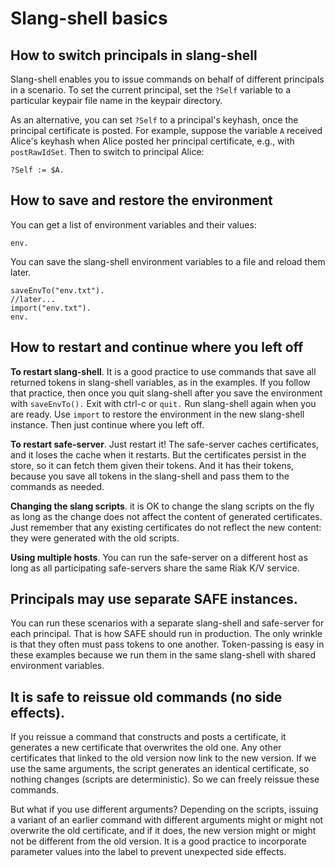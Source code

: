# Slang-shell basics

## How to switch principals in slang-shell

Slang-shell enables you to issue commands on behalf of different principals in a scenario.  To set the current principal, set the `?Self` variable to a particular keypair file name in the keypair directory.

As an alternative, you can set `?Self` to a principal's keyhash, once the principal certificate is posted.  For example, suppose the variable `A` received Alice's keyhash when Alice posted her principal certificate, e.g., with `postRawIdSet`.  Then to switch to principal Alice:

```
?Self := $A.
```

## How to save and restore the environment

You can get a list of environment variables and their values:

```
env.
```

You can save the slang-shell environment variables to a file and reload them later.

```
saveEnvTo("env.txt").
//later...
import("env.txt").
env.
```

## How to restart and continue where you left off

**To restart slang-shell**.  It is a good practice to use commands that save all returned tokens in slang-shell variables, as in the examples.  If you follow that practice, then once you quit slang-shell after you save the environment with `saveEnvTo().`  Exit with ctrl-c or `quit.`  Run slang-shell again when you are ready. Use `import` to restore the environment in the new slang-shell instance.  Then just continue where you left off.

**To restart safe-server**.  Just restart it!  The safe-server caches certificates, and it loses the cache when it restarts.   But the certificates persist in the store, so it can fetch them given their tokens.  And it has their tokens, because you save all tokens in the slang-shell and pass them to the commands as needed.


**Changing the slang scripts**.  it is OK to change the slang scripts on the fly as long as the change does not affect the content of generated certificates.  Just remember that any existing certificates do not reflect the new content: they were generated with the old scripts.

**Using multiple hosts**.  You can run the safe-server on a different host as long as all participating safe-servers share the same Riak K/V service.  

## Principals may use separate SAFE instances.

You can run these scenarios with a separate slang-shell and safe-server for each principal.  That is how SAFE should run in production.  The only wrinkle is that they often must pass tokens to one another.  Token-passing is easy in these examples because we run them in the same slang-shell with shared environment variables.

## It is safe to reissue old commands (no side effects).


If you reissue a command that constructs and posts a certificate, it generates a new certificate that overwrites the old one.  Any other certificates that linked to the old version now link to the new version. If we use the same arguments, the script generates an identical certificate, so nothing changes (scripts are deterministic). So we can freely reissue these commands.

But what if you use different arguments?  Depending on the scripts, issuing a variant of an earlier command with different arguments might or might not overwrite the old certificate, and if it does, the new version might or might not be different from the old version.  It is a good practice to incorporate parameter values into the label to prevent unexpected side effects.
